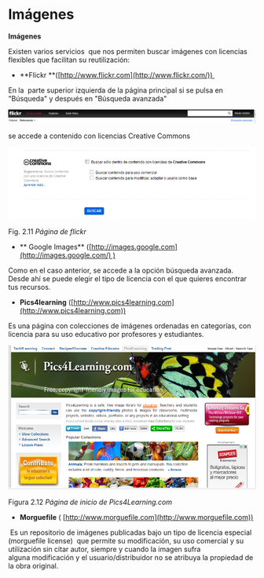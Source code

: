 # Imágenes

**Imágenes**

Existen varios servicios  que nos permiten buscar imágenes con licencias flexibles que facilitan su reutilización:

*   **Flickr **([http://www.flickr.com](http://www.flickr.com/)) 

En la  parte superior izquierda de la página principal si se pulsa en "Búsqueda" y después en "Búsqueda avanzada"


![Página de inicio de Flickr. Búsqueda avanzada](img/ficbavanz.png "Página de inicio de Flickr. Búsqueda avanzada")


se accede a contenido con licencias Creative Commons


![Búsqueda avanzada flickr](img/busquedaflic.png "Búsqueda avanzada flickr")


Fig. 2.11 _Página de flickr_

*   ** Google Images** ([http://images.google.com](http://images.google.com/) )

Como en el caso anterior, se accede a la opción búsqueda avanzada. Desde ahí se puede elegir el tipo de licencia con el que quieres encontrar tus recursos.

*   **Pics4learning** ([http://www.pics4learning.com](http://www.pics4learning.com))

Es una página con colecciones de imágenes ordenadas en categorías, con licencia para su uso educativo por profesores y estudiantes. 


![Página inicial de Pics4Learning](img/Pics.png "Página inicial de Pics4Learning")


Figura 2.12 _Página de inicio de Pics4Learning.com_

*   **Morguefile** ( [http://www.morguefile.com](http://www.morguefile.com))

 Es un repositorio de imágenes publicadas bajo un tipo de licencia especial (morguefile license)  que permite su modificación, su uso comercial y su utilización sin citar autor, siempre y cuando la imagen sufra alguna modificación y el usuario/distribuidor no se atribuya la propiedad de la obra original.

